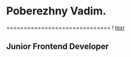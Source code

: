 # Poberezhny Vadim.            
============================== 
 ! [texr](https://photos.google.com/album/AF1QipN8hnPec1jkBRjMJbXkKRRCdI6bccDmxi7a_U6R/photo/AF1QipNAePFl4Vat_2jM87mUW8hAU-0Z8teftkuR67ih)
## Junior Frontend Developer

